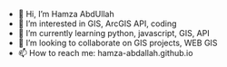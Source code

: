 - 👋 Hi, I’m Hamza AbdUllah
- 👀 I’m interested in GIS, ArcGIS API, coding 
- 🌱 I’m currently learning python, javascript, GIS, API
- 💞️ I’m looking to collaborate on GIS projects, WEB GIS
- 📫 How to reach me: hamza-abdallah.github.io

<!---
Hamza-Abdallah/Hamza-Abdallah is a ✨ special ✨ repository because its `README.md` (this file) appears on your GitHub profile.
You can click the Preview link to take a look at your changes.
--->
